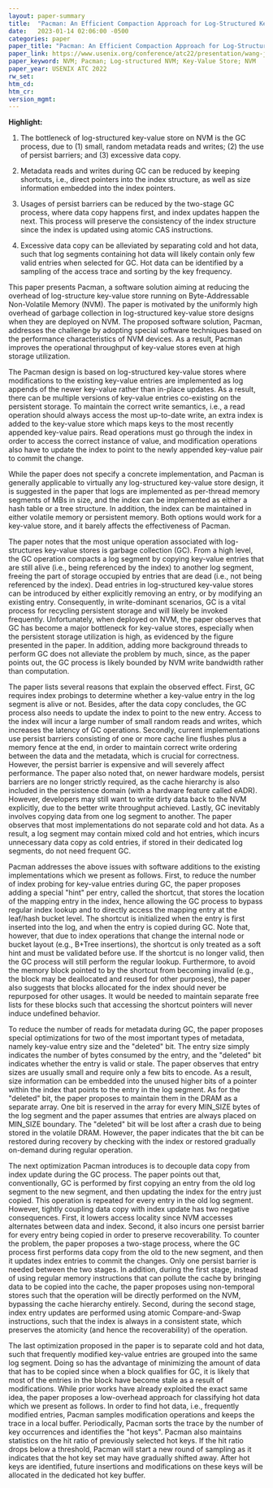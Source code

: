 ```yaml
---
layout: paper-summary
title:  "Pacman: An Efficient Compaction Approach for Log-Structured Key-Value Store on Persistent Memory"
date:   2023-01-14 02:06:00 -0500
categories: paper
paper_title: "Pacman: An Efficient Compaction Approach for Log-Structured Key-Value Store on Persistent Memory"
paper_link: https://www.usenix.org/conference/atc22/presentation/wang-jing
paper_keyword: NVM; Pacman; Log-structured NVM; Key-Value Store; NVM
paper_year: USENIX ATC 2022
rw_set:
htm_cd:
htm_cr:
version_mgmt:
---
```


**Highlight:**

1. The bottleneck of log-structured key-value store on NVM is the GC process, due to (1) small, random metadata reads
and writes; (2) the use of persist barriers; and (3) excessive data copy.

2. Metadata reads and writes during GC can be reduced by keeping shortcuts, i.e., direct pointers into the index 
structure, as well as size information embedded into the index pointers. 

3. Usages of persist barriers can be reduced by the two-stage GC process, where data copy happens first, and 
index updates happen the next. This process will preserve the consistency of the index structure since the index
is updated using atomic CAS instructions.

4. Excessive data copy can be alleviated by separating cold and hot data, such that log segments containing hot
data will likely contain only few valid entries when selected for GC. Hot data can be identified by a sampling
of the access trace and sorting by the key frequency.

This paper presents Pacman, a software solution aiming at reducing the overhead of log-structure key-value store
running on Byte-Addressable Non-Volatile Memory (NVM). The paper is motivated by the uniformly high overhead of garbage 
collection in log-structured key-value store designs when they are deployed on NVM. The proposed software 
solution, Pacman, addresses the challenge by adopting special software techniques based on the performance 
characteristics of NVM devices. As a result, Pacman improves the operational throughput of key-value stores even
at high storage utilization.

The Pacman design is based on log-structured key-value stores where modifications to the existing key-value entries are 
implemented as log appends of the newer key-value rather than in-place updates. As a result, there can be multiple 
versions of key-value entries
co-existing on the persistent storage. To maintain the correct write semantics, i.e., a read operation should always 
access the most up-to-date write, an extra index is added to the key-value store which maps keys to the most recently
appended key-value pairs. Read operations must go through the index in order to access the correct instance of 
value, and modification operations also have to update the index to point to the newly appended key-value pair 
to commit the change. 

While the paper does not specify a concrete implementation, and Pacman is generally applicable to virtually any
log-structured key-value store design, it is suggested in the paper that logs are implemented as per-thread 
memory segments of MBs in size, and the index can be implemented as either a hash table or a tree structure.
In addition, the index can be maintained in either volatile memory or persistent memory. Both options would 
work for a key-value store, and it barely affects the effectiveness of Pacman.

The paper notes that the most unique operation associated with log-structures key-value stores is garbage collection 
(GC).
From a high level, the GC operation compacts a log segment by copying key-value entries that are still alive (i.e.,
being referenced by the index) to another log segment, freeing the part of storage occupied by entries that are 
dead (i.e., not being referenced by the index). Dead entries in log-structured key-value stores can be introduced 
by either explicitly removing an entry, or by modifying an existing entry. 
Consequently, in write-dominant scenarios, GC is a vital process for recycling persistent storage and will likely be
invoked frequently.
Unfortunately, when deployed on NVM, the paper observes that GC has become a major bottleneck for key-value stores,
especially when the persistent storage utilization is high, as evidenced by the figure presented in the paper. 
In addition, adding more background threads to perform GC does not alleviate the problem by much, since, as the 
paper points out, the GC process is likely bounded by NVM write bandwidth rather than computation.

The paper lists several reasons that explain the observed effect. First, GC requires index probings to
determine whether a key-value entry in the log segment is alive or not. Besides, after the data copy concludes, the 
GC process also needs to update the index to point to the new entry. Access to the index will incur a large number 
of small random reads and writes, which increases the latency of GC operations.
Secondly, current implementations use persist barriers consisting of one or more cache line flushes plus a memory 
fence at the end, in order to maintain correct write ordering between the data and the metadata, which is crucial
for correctness. However, the persist barrier is expensive and will severely affect performance. The paper also noted
that, on newer hardware models, persist barriers are no longer strictly required, as the cache hierarchy is also
included in the persistence domain (with a hardware feature called eADR). However, developers may still want to 
write dirty data back to the NVM explicitly, due to the better write throughput achieved. 
Lastly, GC inevitably involves copying data from one log segment to another. The paper observes that most 
implementations do not separate cold and hot data. As a result, a log segment may contain mixed cold and hot entries,
which incurs unnecessary data copy as cold entries, if stored in their dedicated log segments, do not need frequent GC. 

Pacman addresses the above issues with software additions to the existing implementations which we present as follows.
First, to reduce the number of index probing for key-value entries during GC, the paper proposes adding a special
"hint" per entry, called the shortcut, that stores the location of the mapping entry in the index, hence allowing the
GC process to bypass regular index lookup and to directly access the mapping entry at the leaf/hash bucket level. 
The shortcut is initialized when the entry is first inserted into the log, and when the entry is copied during GC.
Note that, however, that due to index operations that change the internal node or bucket layout (e.g., B+Tree 
insertions), the shortcut is only treated as a soft hint and must be validated before use. If the shortcut is 
no longer valid, then the GC process will still perform the regular lookup.
Furthermore, to avoid the memory block pointed to by the shortcut from becoming invalid (e.g., the block may be
deallocated and reused for other purposes), the paper also suggests that blocks allocated for the index should never
be repurposed for other usages. It would be needed to maintain separate free lists for these blocks such that
accessing the shortcut pointers will never induce undefined behavior.

To reduce the number of reads for metadata during GC, the paper proposes special optimizations for two of the 
most important types of metadata, namely key-value entry size and the "deleted" bit. The entry size simply indicates
the number of bytes consumed by the entry, and the "deleted" bit indicates whether the entry is valid or 
stale. The paper observes that entry sizes are usually small and require only a few bits to encode. As a result,
size information can be embedded into the unused higher bits of a pointer within the index that points to the entry 
in the log segment. As for the "deleted" bit, the paper proposes to maintain them in the DRAM as a separate array.
One bit is reserved in the array for every MIN\_SIZE bytes of the log segment and the paper assumes that entries are 
always placed on MIN\_SIZE boundary. The "deleted" bit will be lost after a crash due to being stored in the volatile 
DRAM. However, the paper indicates that the bit can be restored during recovery by checking with the index or 
restored gradually on-demand during regular operation.

The next optimization Pacman introduces is to decouple data copy from index update during the GC process. 
The paper points out that, conventionally, GC is performed by first copying an entry from the old log segment to the 
new segment, and then updating the index for the entry just copied. This operation is repeated for every entry in
the old log segment. However, tightly coupling data copy with index update has two negative consequences. First,
it lowers access locality since NVM accesses alternates between data and index. Second, it also incurs one persist 
barrier for every entry being copied in order to preserve recoverability. To counter the problem, the paper proposes
a two-stage process, where the GC process first performs data copy from the old to the new segment, and then it
updates index entries to commit the changes. Only one persist barrier is needed between the two stages.
In addition, during the first stage, instead of using regular memory instructions that can pollute the cache by 
bringing data to be copied into the cache, the paper proposes using non-temporal stores such that the operation
will be directly performed on the NVM, bypassing the cache hierarchy entirely. 
Second, during the second stage, index entry updates are performed using atomic Compare-and-Swap instructions, such
that the index is always in a consistent state, which preserves the atomicity (and hence the recoverability) of the 
operation.

The last optimization proposed in the paper is to separate cold and hot data, such that frequently modified key-value
entries are grouped into the same log segment. Doing so has the advantage of minimizing the amount of data that has
to be copied since when a block qualifies for GC, it is likely that most of the entries in the block have become
stale as a result of modifications. While prior works have already exploited the exact same idea, the paper proposes
a low-overhead approach for classifying hot data which we present as follows. In order to find hot data, i.e.,
frequently modified entries, Pacman samples modification operations and keeps the trace in a local buffer. Periodically,
Pacman sorts the trace by the number of key occurrences and identifies the "hot keys".
Pacman also maintains statistics on the hit ratio of previously selected hot keys. If the hit ratio drops below a 
threshold, Pacman will start a new round of sampling as it indicates that the hot key set may have gradually shifted
away. After hot keys are identified, future insertions and modifications on these keys will be allocated in the 
dedicated hot key buffer.
